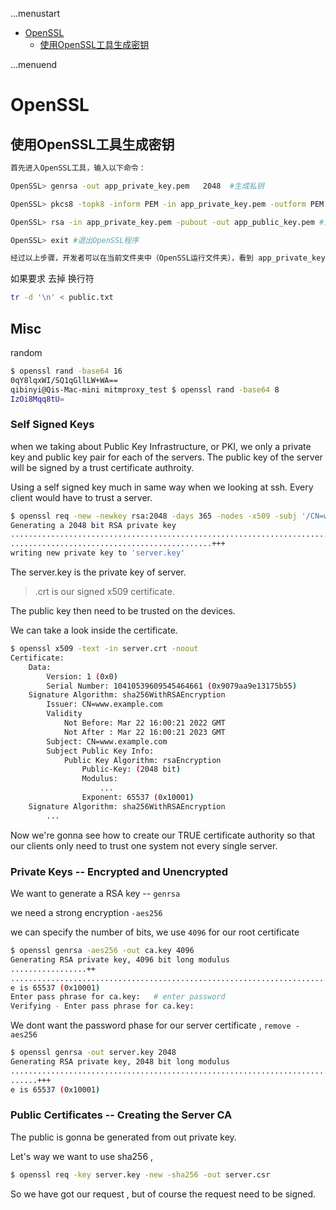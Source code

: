 ...menustart

- [OpenSSL](#ee302fd5fd2a7a5a3c19fc5be21f979c)
    - [使用OpenSSL工具生成密钥](#e35855d8b0178ee80e1543aad6d1a5ce)

...menuend


<h2 id="ee302fd5fd2a7a5a3c19fc5be21f979c"></h2>


# OpenSSL


<h2 id="e35855d8b0178ee80e1543aad6d1a5ce"></h2>


## 使用OpenSSL工具生成密钥

```bash
首先进入OpenSSL工具，输入以下命令：

OpenSSL> genrsa -out app_private_key.pem   2048  #生成私钥

OpenSSL> pkcs8 -topk8 -inform PEM -in app_private_key.pem -outform PEM -nocrypt -out app_private_key_pkcs8.pem #Java开发者需要将私钥转换成PKCS8格式

OpenSSL> rsa -in app_private_key.pem -pubout -out app_public_key.pem #生成公钥

OpenSSL> exit #退出OpenSSL程序

经过以上步骤，开发者可以在当前文件夹中（OpenSSL运行文件夹），看到 app_private_key.pem（开发者RSA私钥，非 Java 语言适用）、app_private_key_pkcs8.pem（pkcs8格式开发者RSA私钥，Java语言适用）和app_public_key.pem（开发者RSA公钥）3个文件。
```

如果要求 去掉 换行符

```bash
tr -d '\n' < public.txt
```

## Misc

random

```bash
$ openssl rand -base64 16
0qY8lqxWI/SQ1qGllLW+WA==
qibinyi@Qis-Mac-mini mitmproxy_test $ openssl rand -base64 8
IzOi8Mqq8tU=
```

### Self Signed Keys

when we taking about Public Key Infrastructure, or PKI, we only a private key and public key pair for each of the servers.  The public key of the server will be signed by a trust certificate authroity.

Using a self signed key much in same way when we looking at ssh.  Every client would have to trust a server.

```bash
$ openssl req -new -newkey rsa:2048 -days 365 -nodes -x509 -subj '/CN=www.example.com' -keyout server.key -out server.crt
Generating a 2048 bit RSA private key
...................................................................................................................................................+++
.............................................+++
writing new private key to 'server.key'
```

The server.key is the private key of server.

> .crt is our signed x509 certificate.

The public key then need to be trusted on the devices.

We can take a look inside the certificate.

```bash
$ openssl x509 -text -in server.crt -noout   
Certificate:
    Data:
        Version: 1 (0x0)
        Serial Number: 10410539609545464661 (0x9079aa9e13175b55)
    Signature Algorithm: sha256WithRSAEncryption
        Issuer: CN=www.example.com
        Validity
            Not Before: Mar 22 16:00:21 2022 GMT
            Not After : Mar 22 16:00:21 2023 GMT
        Subject: CN=www.example.com
        Subject Public Key Info:
            Public Key Algorithm: rsaEncryption
                Public-Key: (2048 bit)
                Modulus:
                    ...
                Exponent: 65537 (0x10001)
    Signature Algorithm: sha256WithRSAEncryption
        ...
```

Now we're gonna see how to create our TRUE certificate authority so that our clients only need to trust one system not every single server.


### Private Keys -- Encrypted and Unencrypted

We want to generate a RSA key  -- `genrsa`

we need a strong encryption `-aes256`

we can specify the number of bits, we use  `4096` for our root certificate

```bash
$ openssl genrsa -aes256 -out ca.key 4096
Generating RSA private key, 4096 bit long modulus
.................++
..........................................................................................................................................................++
e is 65537 (0x10001)
Enter pass phrase for ca.key:   # enter password
Verifying - Enter pass phrase for ca.key:
```

We dont want the password phase for our server certificate , `remove -aes256`

```bash
$ openssl genrsa -out server.key 2048
Generating RSA private key, 2048 bit long modulus
...................................................................................................+++
......+++
e is 65537 (0x10001)
```

### Public Certificates  -- Creating the Server CA

The public is gonna be generated from out private key.

Let's way we want to use sha256 , 

```bash
$ openssl req -key server.key -new -sha256 -out server.csr
```

So we have got our request , but of course the request need to be signed.
